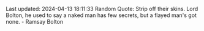 Last updated: 2024-04-13 18:11:33
Random Quote: Strip off their skins.  Lord Bolton, he used to say a naked man has few secrets, but a flayed man's got none.  -  Ramsay Bolton